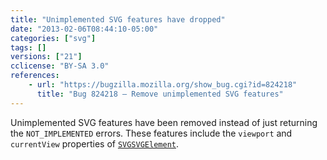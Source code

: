 ```yaml
---
title: "Unimplemented SVG features have dropped"
date: "2013-02-06T08:44:10-05:00"
categories: ["svg"]
tags: []
versions: ["21"]
cclicense: "BY-SA 3.0"
references:
    - url: "https://bugzilla.mozilla.org/show_bug.cgi?id=824218"
      title: "Bug 824218 – Remove unimplemented SVG features"
---
```

Unimplemented SVG features have been removed instead of just returning the `NOT_IMPLEMENTED` errors. These features include the `viewport` and `currentView` properties of [`SVGSVGElement`](https://developer.mozilla.org/docs/Web/API/SVGSVGElement).
